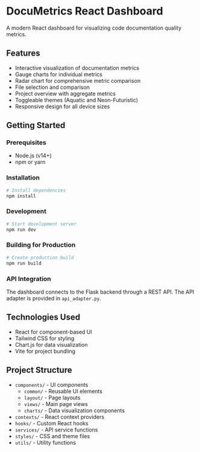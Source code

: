 # DocuMetrics React Dashboard

A modern React dashboard for visualizing code documentation quality metrics.

## Features

- Interactive visualization of documentation metrics
- Gauge charts for individual metrics
- Radar chart for comprehensive metric comparison
- File selection and comparison
- Project overview with aggregate metrics
- Toggleable themes (Aquatic and Neon-Futuristic)
- Responsive design for all device sizes

## Getting Started

### Prerequisites

- Node.js (v14+)
- npm or yarn

### Installation

```bash
# Install dependencies
npm install
```

### Development

```bash
# Start development server
npm run dev
```

### Building for Production

```bash
# Create production build
npm run build
```

### API Integration

The dashboard connects to the Flask backend through a REST API. The API adapter is provided in `api_adapter.py`.

## Technologies Used

- React for component-based UI
- Tailwind CSS for styling
- Chart.js for data visualization
- Vite for project bundling

## Project Structure

- `components/` - UI components
  - `common/` - Reusable UI elements
  - `layout/` - Page layouts
  - `views/` - Main page views
  - `charts/` - Data visualization components
- `contexts/` - React context providers
- `hooks/` - Custom React hooks
- `services/` - API service functions
- `styles/` - CSS and theme files
- `utils/` - Utility functions
